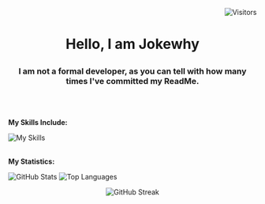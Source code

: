 <p align="right">
    <img src="https://visitor-badge.laobi.icu/badge?page_id=jokewhy.visitor-badge&format=true&left_color=transparent&right_color=blue" alt="Visitors" width=auto />
</p>

# <p align="center">Hello, I am Jokewhy</p>

### <p align="center">I am not a formal developer, as you can tell with how many times I've committed my ReadMe.</p>
<br>
</br>

**My Skills Include:**

![My Skills](https://skillicons.dev/icons?i=js,html,css,java,lua)
<br>
</br>

**My Statistics:**

![GitHub Stats](https://github-readme-stats.vercel.app/api?username=jokewhy&theme=transparent) ![Top Languages](https://github-readme-stats.vercel.app/api/top-langs/?username=jokewhy&layout=donut&theme=transparent)<p align="center">![GitHub Streak](https://github-readme-streak-stats-one-lemon.vercel.app?user=jokewhy&theme=transparent) </p>